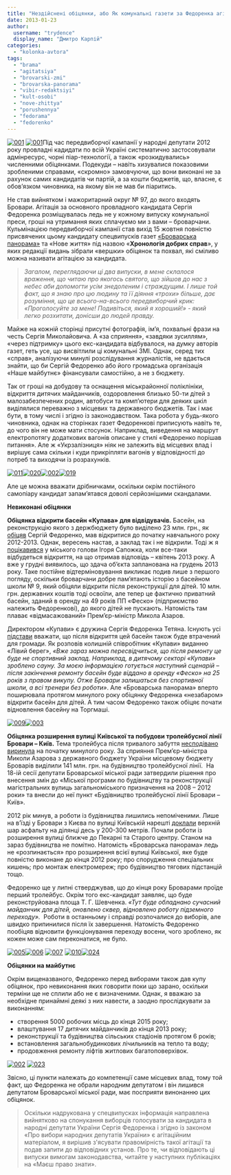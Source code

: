 ```yaml
---
title: "Нездійснені обіцянки, або Як комунальні газети за Федоренка агітували"
date: 2013-01-23
author: 
  username: "trydence"
  display_name: "Дмитро Карпій"
categories: 
  - "kolonka-avtora"
tags: 
  - "brama"
  - "agitatsiya"
  - "brovarski-zmi"
  - "brovarska-panorama"
  - "vibir-redaktsiyi"
  - "kult-osobi"
  - "nove-zhittya"
  - "porushennya"
  - "fedorama"
  - "fedorenko"
---
```


[![001](https://mpz.brovary.org/wp-content/uploads/2013/01/0011.jpg)](https://mpz.brovary.org/wp-content/uploads/2013/01/0011.jpg) [![001](https://mpz.brovary.org/wp-content/uploads/2013/01/0012.jpg)](https://mpz.brovary.org/wp-content/uploads/2013/01/0012.jpg)Під час передвиборчої кампанії у народні депутати 2012 року провладні кадидати по всій Україні систематично застосовували адмінресурс, чорні піар-технології, а також «розкидувались» численними обіцянками. Подекуди – навіть хизувалися показовими зробленими справами, «скромно» замовчуючи, що вони виконані не за рахунок самих кандидатів чи партій, а за кошти бюджетів, що, власне, є обов’язком чиновника, на якому він не мав би піаритись.

Не став вийнятком і мажоритарний округ № 97, до якого входять Бровари. Агітація за основного провладного кандидата Сергія Федоренка розміщувалась ледь не у кожному випуску комунальної преси, гроші на утримання яких сплачуємо ми з вами – броварчани. Кульмінацією передвиборчої кампанії став вихід 15 жовтня повністю присвячених цьому кандидату спецвипусків газет [«Броварська панорама»](https://mpz.brovary.org/24-shpalti-agitpiaru-za-kosht-brovarchan/) та «Нове життя» під назвою «**Хронологія добрих справ**», у яких редакції видань зібрали «вершки» обіцянок та похвал, які сміливо можна називати агітацією за кандидата.

> _Загалом, переглядаючи ці два випуски, в мене склалося враження, що читаю про якогось святого, що зійшов до нас з небес аби допомогти усім знедоленим і страждущим. І лише той факт, що я знаю про цю людину та її діяння «трохи» більше, дає розуміння, що це всього-на-всього передвиборчий крик:  «Проголосуйте за мене! Подивіться, який я хороший!» - який легко розхитати, донісши до людей правду._

Майже на кожній сторінці присутні фотографія, ім’я, похвальні фрази на честь Сергія Миколайовича. А «за сприяння», «завдяки зусиллям», «через підтримку» цього екс-кандидата відбувалося, на думку авторів газет, геть усе, що висвітлили ці комунальні ЗМІ. Однак, серед тих «справ», аналізуючи минулі розслідування журналістів, не вдається знайти, що би Сергій Федоренко або його громадська організація «Наше майбутнє» фінансували самостійно, а не з бюджету.

Так от гроші на добудову та оснащення міськрайонної поліклініки, відкриття дитячих майданчиків, оздоровлення близько 50-ти дітей з малозабезпечених родин, автобуси та комп’ютери для деяких шкіл виділялися переважно з місцевих та державного бюджетів. Так і має бути, в тому числі і згідно із законодавством. Така робота у будь-якого чиновника, однак на сторінках газет Федоренкові приписують навіть те, до чого він не може мати стосунок. Наприклад, виведення на маршрут електропотягу додаткових вагонів описане у стилі «Федоренко порішав питання». Але ж «Укрзалізниця» ніяк не залежить від місцевих влад і вирішує сама скільки і куди прикріпляти вагонів у відповідності до потреб та виходячи із розрахунків.

[![011](https://mpz.brovary.org/wp-content/uploads/2013/01/011.jpg)](https://mpz.brovary.org/wp-content/uploads/2013/01/011.jpg)[![020](https://mpz.brovary.org/wp-content/uploads/2013/01/020.jpg)](https://mpz.brovary.org/wp-content/uploads/2013/01/020.jpg)[![002](https://mpz.brovary.org/wp-content/uploads/2013/01/0021.jpg)](https://mpz.brovary.org/wp-content/uploads/2013/01/0021.jpg)[![019](https://mpz.brovary.org/wp-content/uploads/2013/01/019.jpg)](https://mpz.brovary.org/wp-content/uploads/2013/01/019.jpg)

Але це можна вважати дрібничками, оскільки окрім постійного самопіару кандидат запам’ятався доволі серйознішими скандалами.

**Невиконані обіцянки**

**Обіцянка відкрити басейн «Купава» для відвідувачів.** Басейн, на реконструкцію якого з держбюджету було виділено 23 млн. грн., як [обіцяв](https://mpz.brovary.org/biki-fedorenka-vzhe-za-dobroyu-traditsiyeyu-napali-na-zhurnalistiv/) Сергій Федоренко, мав відкритися до початку навчального року 2012-2013. Однак, вересень настав, а заклад так і не відкрили. Тоді ж я [поцікавився](https://mpz.brovary.org/rekonstruktsiya-baseynu-kupava-zakinchitsya-ne-ranishe-grudnya-2013-roku/) у міського голови Ігоря Сапожка, коли все-таки відбудеться відкриття, на що отримав відповідь – квітень 2013 року. А вже у грудні виявилось, що здача об’єкта запланована на грудень 2013 року. Таке постійне відтерміновування викликає подив лише з першого погляду, оскільки броварчани добре пам’ятають історію з басейном школи № 9, який обіцяли відкрити після реконструкції для дітей. 10 млн. грн. державних коштів тоді освоїли, але тепер це фактично приватний басейн, зданий в оренду на 49 років ПП «Феско» (підприємство належить Федоренкові), до якого дітей не пускають. Натомість там плаває «відмасажований» Прем’єр-міністр Микола Азаров.

Директором «Купави» є дружина Сергія Федоренка Тетяна. Існують усі [підстави](http://lb.ua/news/2011/12/12/127585_imenem_azarova.html) вважати, що після відкриття цей басейн також буде втрачений для громади. Як розповів колишній співробітник «Купави» виданню «Лівий берег», _«Вже зараз можна пересвідчиться, що після ремонту це буде не спортивний заклад. Наприклад, в дитячому секторі «Купави» зроблено сауну. За моєю інформацією готується наступний сценарій – після закінчення ремонту басейн буде віддано в оренду «Феско» на 25 років з правом викупу. Отже Бровари залишаться без спортивної школи, а всі тренери без роботи»_. Але «Броварська панорама» вперто поширювала протягом минулого року обіцянку Федоренка «незабаром» відкрити басейн для дітей. А тим часом Федоренко також обіцяє почати відновлення басейну на Торгмаші.

[![009](https://mpz.brovary.org/wp-content/uploads/2013/01/009.jpg)](https://mpz.brovary.org/wp-content/uploads/2013/01/009.jpg)[![003](https://mpz.brovary.org/wp-content/uploads/2013/01/0031.jpg)](https://mpz.brovary.org/wp-content/uploads/2013/01/0031.jpg)

**Обіцянка розширення вулиці Київської та побудови тролейбусної лінії Бровари – Київ.** Тема тролейбуса після тривалого забуття [несподівано виринула](https://mpz.brovary.org/vibori-chas-zgadati-pro-troleybus/) на початку минулого року. За сприяння Прем’єр-міністра Миколи Азарова з державного бюджету України місцевому бюджету Броварів виділили 141 млн. грн. на будівництво тролейбусної лінії.  На 18-ій сесії депутати Броварської міської ради затвердили рішення про внесення змін до «Міської програми по будівництву та реконструкції магістральних вулиць загальноміського призначення на 2008 – 2012 роки» та внесли до неї пункт «Будівництво тролейбусної лінії Бровари – Київ».

2012 рік минув, а роботи із будівництва лишились непоміченими. Лише на в’їзді у Бровари з Києва по вулиці Київській нарешті [доклали](https://mpz.brovary.org/lyuki-brovariv-chi-bezpechno-hoditi-mistom-ne-divlyachis-pid-nogi/) верхній шар асфальту на ділянці десь у 200-300 метрів. Почали роботи із розширення вулиці ближче до Пекарні та Старого центру. Станом на зараз будівництва не помітно. Натомість «Броварська панорама» ледь не «розпинається» про розширення всієї вулиці Київської, яке буде повністю виконане до кінця 2012 року; про спорудження спеціальних кишень; про монтаж електромереж; про будівництво тягових підстанцій тощо.

Федоренко ще у липні стверджував, що до кінця року Броварами проїде перший тролейбус. Окрім того екс-кандидат заявляє, що буде реконструйована площа Т. Г. Шевченка. _«Тут буде обладнано сучасний майданчик для дітей, оновлено сквер, відновлено роботу підземного переходу»._  Роботи в останньому і справді розпочалися до виборів, але швидко припинилися після їх завершення. Натомість Федоренко пообіцяв відновити функціонування переходу восени, чого зроблено, як кожен може сам переконатися, не було.

[![005](https://mpz.brovary.org/wp-content/uploads/2013/01/005.jpg)](https://mpz.brovary.org/wp-content/uploads/2013/01/005.jpg)[![006](https://mpz.brovary.org/wp-content/uploads/2013/01/006.jpg)](https://mpz.brovary.org/wp-content/uploads/2013/01/006.jpg) [![007](https://mpz.brovary.org/wp-content/uploads/2013/01/007.jpg)](https://mpz.brovary.org/wp-content/uploads/2013/01/007.jpg) [![010](https://mpz.brovary.org/wp-content/uploads/2013/01/010.jpg)](https://mpz.brovary.org/wp-content/uploads/2013/01/010.jpg)[![024](https://mpz.brovary.org/wp-content/uploads/2013/01/024.jpg)](https://mpz.brovary.org/wp-content/uploads/2013/01/024.jpg)

**Обіцянки на майбутнє**

Окрім вищеназваного, Федоренко перед виборами також дав купу обіцянок, про невиконання яких говорити поки що зарано, оскільки терміни ще не сплили або не є визначеними. Однак, я вважаю за необхідне принаймні деякі з них навести, а заодно прослідкувати за виконанням:

- створення 5000 робочих місць до кінця 2015 року;
- влаштування 17 дитячих майданчиків до кінця 2013 року;
- реконструкції та будівництва сільських стадіонів протягом 6 років;
- встановлення загальнобудинкових лічильників на тепло та воду;
- продовження ремонту ліфтів житлових багатоповерхівок.

[![002](https://mpz.brovary.org/wp-content/uploads/2013/01/0022.jpg)](https://mpz.brovary.org/wp-content/uploads/2013/01/0022.jpg) [![023](https://mpz.brovary.org/wp-content/uploads/2013/01/023.jpg)](https://mpz.brovary.org/wp-content/uploads/2013/01/023.jpg)

Звісно, ці пункти належать до компетенції саме місцевих влад, тому той факт, що Федоренка не обрали народним депутатом і він лишився депутатом Броварської міської ради, має посприяти винонанню цих обіцянок.

> Оскільки надрукована у спецвипусках інформація направлена вийнятково на спонукання виборців голосувати за кандидата в народні депутати України Сергія Федоренка і згідно із законом «Про вибори народних депутатів України» є агітаційним матеріалом, я вирішив з'ясувати правомірність такої агітації та подав запити до відповідних установ. Про те, чи відповідають ці випуски вимогам законодавства, читайте у наступних публікаціях на «Маєш право знати».
